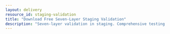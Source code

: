 ```yaml
---
layout: delivery
resource_id: staging-validation
title: "Download Free Seven-Layer Staging Validation"
description: "Seven-layer validation in staging. Comprehensive testing framework catching 95% of migration issues before production."
---
```

